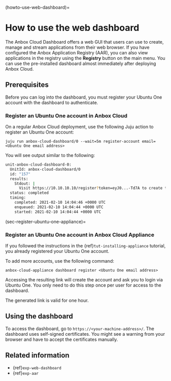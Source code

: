 (howto-use-web-dashboard)=
# How to use the web dashboard
The Anbox Cloud Dashboard offers a web GUI that users can use to create, manage and stream applications from their web browser. If you have configured the Anbox Application Registry (AAR), you can also view applications in the registry using the **Registry** button on the main menu. You can use the pre-installed dashboard almost immediately after deploying Anbox Cloud.

## Prerequisites

Before you can log into the dashboard, you must register your Ubuntu One account with the dashboard to authenticate.

### Register an Ubuntu One account in Anbox Cloud

On a regular Anbox Cloud deployment, use the following Juju action to register an Ubuntu One account:

    juju run anbox-cloud-dashboard/0 --wait=5m register-account email=<Ubuntu One email address>

You will see output similar to the following:

```sh
unit-anbox-cloud-dashboard-0:
  UnitId: anbox-cloud-dashboard/0
  id: "157"
  results:
    Stdout: |
      Visit https://10.10.10.10/register?token=eyJ0...-Td7A to create the new user
  status: completed
  timing:
    completed: 2021-02-10 14:04:46 +0000 UTC
    enqueued: 2021-02-10 14:04:44 +0000 UTC
    started: 2021-02-10 14:04:44 +0000 UTC
```
(sec-register-ubuntu-one-appliance)=
### Register an Ubuntu One account in Anbox Cloud Appliance

If you followed the instructions in the {ref}`tut-installing-appliance` tutorial, you already registered your Ubuntu One account.

To add more accounts, use the following command:

    anbox-cloud-appliance dashboard register <Ubuntu One email address>

Accessing the resulting link will create the account and ask you to login via Ubuntu One. You only need to do this step once per user for access to the dashboard.

The generated link is valid for one hour.

## Using the dashboard

To access the dashboard, go to `https://<your-machine-address>/`. The dashboard uses self-signed certificates. You might see a warning from your browser and have to accept the certificates manually.

## Related information

* {ref}`exp-web-dashboard`
* {ref}`exp-aar`